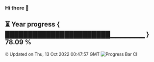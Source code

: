 ### Hi there 👋
⏳ Year progress { ███████████████████████▁▁▁▁▁▁▁ } 78.09 %
---
⏰ Updated on Thu, 13 Oct 2022 00:47:57 GMT
![Progress Bar CI](https://github.com/Moyi321/Moyi321/workflows/Progress%20Bar%20CI/badge.svg)
